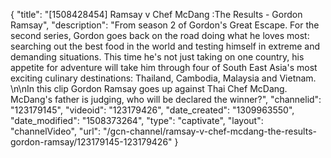{
    "title": "[1508428454] Ramsay v Chef McDang :The Results - Gordon Ramsay",
    "description": "From season 2 of Gordon's Great Escape. For the second series, Gordon goes back on the road doing what he loves most: searching out the best food in the world and testing himself in extreme and demanding situations. This time he's not just taking on one country, his appetite for adventure will take him through four of South East Asia's most exciting culinary destinations: Thailand, Cambodia, Malaysia and Vietnam. \n\nIn this clip Gordon Ramsay goes up against Thai Chef McDang. McDang's father is judging, who will be declared the winner?",
    "channelid": "123179145",
    "videoid": "123179426",
    "date_created": "1309963550",
    "date_modified": "1508373264",
    "type": "captivate",
    "layout": "channelVideo",
    "url": "\/gcn-channel\/ramsay-v-chef-mcdang-the-results-gordon-ramsay\/123179145-123179426"
}